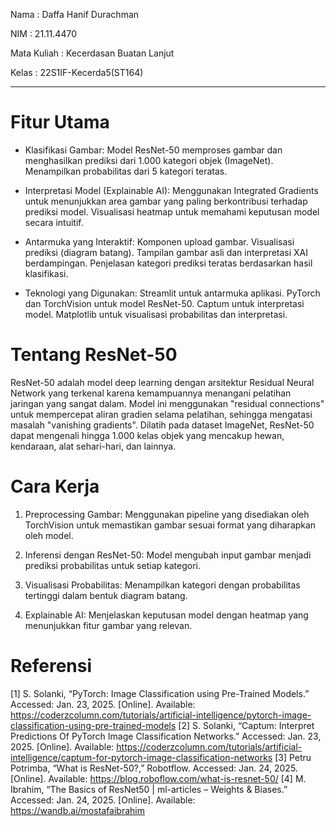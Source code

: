 Nama : Daffa Hanif Durachman

NIM : 21.11.4470

Mata Kuliah : Kecerdasan Buatan Lanjut

Kelas : 22S1IF-Kecerda5(ST164)
___

# Fitur Utama
* Klasifikasi Gambar:
Model ResNet-50 memproses gambar dan menghasilkan prediksi dari 1.000 kategori objek (ImageNet).
Menampilkan probabilitas dari 5 kategori teratas.

* Interpretasi Model (Explainable AI):
Menggunakan Integrated Gradients untuk menunjukkan area gambar yang paling berkontribusi terhadap prediksi model.
Visualisasi heatmap untuk memahami keputusan model secara intuitif.

* Antarmuka yang Interaktif:
Komponen upload gambar.
Visualisasi prediksi (diagram batang).
Tampilan gambar asli dan interpretasi XAI berdampingan.
Penjelasan kategori prediksi teratas berdasarkan hasil klasifikasi.

* Teknologi yang Digunakan:
Streamlit untuk antarmuka aplikasi.
PyTorch dan TorchVision untuk model ResNet-50.
Captum untuk interpretasi model.
Matplotlib untuk visualisasi probabilitas dan interpretasi.

# Tentang ResNet-50
ResNet-50 adalah model deep learning dengan arsitektur Residual Neural Network yang terkenal karena kemampuannya menangani pelatihan jaringan yang sangat dalam. Model ini menggunakan "residual connections" untuk mempercepat aliran gradien selama pelatihan, sehingga mengatasi masalah "vanishing gradients". Dilatih pada dataset ImageNet, ResNet-50 dapat mengenali hingga 1.000 kelas objek yang mencakup hewan, kendaraan, alat sehari-hari, dan lainnya.

# Cara Kerja
1. Preprocessing Gambar:
Menggunakan pipeline yang disediakan oleh TorchVision untuk memastikan gambar sesuai format yang diharapkan oleh model.

2. Inferensi dengan ResNet-50:
Model mengubah input gambar menjadi prediksi probabilitas untuk setiap kategori.

3. Visualisasi Probabilitas:
Menampilkan kategori dengan probabilitas tertinggi dalam bentuk diagram batang.

4. Explainable AI:
Menjelaskan keputusan model dengan heatmap yang menunjukkan fitur gambar yang relevan.

# Referensi
[1] S. Solanki, “PyTorch: Image Classification using Pre-Trained Models.” Accessed: Jan. 23, 2025. [Online]. Available: https://coderzcolumn.com/tutorials/artificial-intelligence/pytorch-image-classification-using-pre-trained-models
[2] S. Solanki, “Captum: Interpret Predictions Of PyTorch Image Classification Networks.” Accessed: Jan. 23, 2025. [Online]. Available: https://coderzcolumn.com/tutorials/artificial-intelligence/captum-for-pytorch-image-classification-networks
[3] Petru Potrimba, “What is ResNet-50?,” Robotflow. Accessed: Jan. 24, 2025. [Online]. Available: https://blog.roboflow.com/what-is-resnet-50/
[4] M. Ibrahim, “The Basics of ResNet50 | ml-articles – Weights & Biases.” Accessed: Jan. 24, 2025. [Online]. Available: https://wandb.ai/mostafaibrahim
